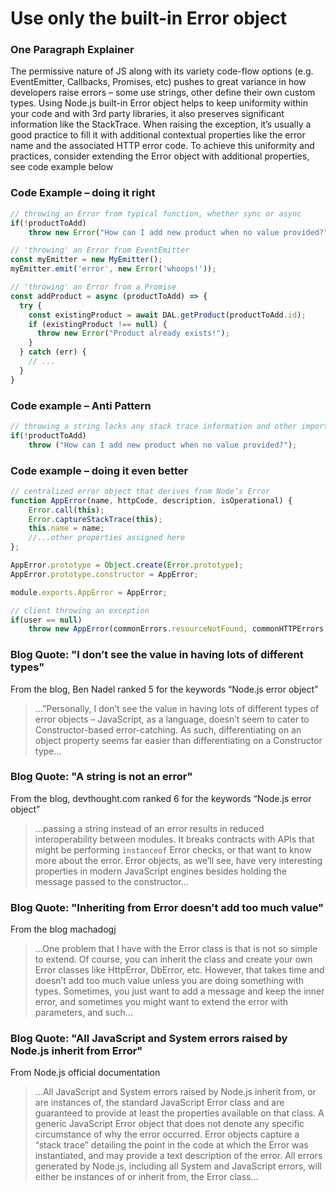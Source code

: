 # Use only the built-in Error object

### One Paragraph Explainer

The permissive nature of JS along with its variety code-flow options (e.g. EventEmitter, Callbacks, Promises, etc) pushes to great variance in how developers raise errors – some use strings, other define their own custom types. Using Node.js built-in Error object helps to keep uniformity within your code and with 3rd party libraries, it also preserves significant information like the StackTrace. When raising the exception, it’s usually a good practice to fill it with additional contextual properties like the error name and the associated HTTP error code. To achieve this uniformity and practices, consider extending the Error object with additional properties, see code example below

### Code Example – doing it right

```javascript
// throwing an Error from typical function, whether sync or async
if(!productToAdd)
    throw new Error("How can I add new product when no value provided?");

// 'throwing' an Error from EventEmitter
const myEmitter = new MyEmitter();
myEmitter.emit('error', new Error('whoops!'));

// 'throwing' an Error from a Promise
const addProduct = async (productToAdd) => {
  try {
    const existingProduct = await DAL.getProduct(productToAdd.id);
    if (existingProduct !== null) {
      throw new Error("Product already exists!");
    }
  } catch (err) {
    // ...
  }
}
```

### Code example – Anti Pattern

```javascript
// throwing a string lacks any stack trace information and other important data properties
if(!productToAdd)
    throw ("How can I add new product when no value provided?");
```

### Code example – doing it even better

```javascript
// centralized error object that derives from Node’s Error
function AppError(name, httpCode, description, isOperational) {
    Error.call(this);
    Error.captureStackTrace(this);
    this.name = name;
    //...other properties assigned here
};

AppError.prototype = Object.create(Error.prototype);
AppError.prototype.constructor = AppError;

module.exports.AppError = AppError;

// client throwing an exception
if(user == null)
    throw new AppError(commonErrors.resourceNotFound, commonHTTPErrors.notFound, "further explanation", true)
```

### Blog Quote: "I don’t see the value in having lots of different types"

From the blog, Ben Nadel ranked 5 for the keywords “Node.js error object”

>…”Personally, I don’t see the value in having lots of different types of error objects – JavaScript, as a language, doesn’t seem to cater to Constructor-based error-catching. As such, differentiating on an object property seems far easier than differentiating on a Constructor type…

### Blog Quote: "A string is not an error"

From the blog, devthought.com ranked 6 for the keywords “Node.js error object”

> …passing a string instead of an error results in reduced interoperability between modules. It breaks contracts with APIs that might be performing `instanceof` Error checks, or that want to know more about the error. Error objects, as we’ll see, have very interesting properties in modern JavaScript engines besides holding the message passed to the constructor…

### Blog Quote: "Inheriting from Error doesn’t add too much value"

From the blog machadogj

> …One problem that I have with the Error class is that is not so simple to extend. Of course, you can inherit the class and create your own Error classes like HttpError, DbError, etc. However, that takes time and doesn’t add too much value unless you are doing something with types. Sometimes, you just want to add a message and keep the inner error, and sometimes you might want to extend the error with parameters, and such…

### Blog Quote: "All JavaScript and System errors raised by Node.js inherit from Error"

From Node.js official documentation

> …All JavaScript and System errors raised by Node.js inherit from, or are instances of, the standard JavaScript Error class and are guaranteed to provide at least the properties available on that class. A generic JavaScript Error object that does not denote any specific circumstance of why the error occurred. Error objects capture a “stack trace” detailing the point in the code at which the Error was instantiated, and may provide a text description of the error. All errors generated by Node.js, including all System and JavaScript errors, will either be instances of or inherit from, the Error class…
